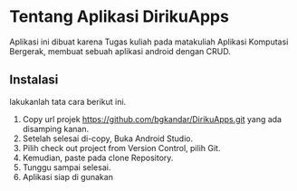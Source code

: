 <h1>Tentang Aplikasi DirikuApps</h1>
Aplikasi ini dibuat karena Tugas kuliah pada matakuliah Aplikasi Komputasi Bergerak, membuat sebuah aplikasi android dengan CRUD.


<h2>Instalasi</h2>
lakukanlah tata cara berikut ini.

1. Copy url projek https://github.com/bgkandar/DirikuApps.git yang ada disamping kanan.
2. Setelah selesai di-copy, Buka Android Studio.
3. Pilih check out project from Version Control, pilih Git.
4. Kemudian, paste pada clone Repository.
5. Tunggu sampai selesai.
6. Aplikasi siap di gunakan
